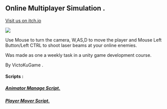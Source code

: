 ## Online Multiplayer Simulation .
[Visit us on itch.io](https://victoku1.itch.io/online-multiplayer-simulation)


[![](http://img.youtube.com/vi/Zww1qqbtNgY/0.jpg)](http://www.youtube.com/watch?v=Zww1qqbtNgY "Online Multiplayer Simulation")

Use Mouse to turn the camera, W,AS,D to move the player and Mouse Left Button/Left CTRL to shoot laser beams at your online enemies.

Was made as one a weekly task in a unity game development course.

By VictoKuGame .


#### Scripts :
##### [   Animator Manage Script.](https://github.com/VictoKuGame/Online-Multiplayer-Simulation/blob/main/Assets/scripts/Player/AnimatorManager.cs)
##### [   Player Mover Script.](https://github.com/VictoKuGame/Online-Multiplayer-Simulation/blob/main/Assets/scripts/Player/PlayerMover.cs)












